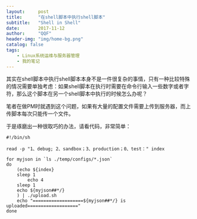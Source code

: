 ```yaml
---
layout:     post
title:      "在shell脚本中执行shell脚本"
subtitle:   "Shell in Shell"
date:       2017-11-12
author:     "QQF"
header-img: "img/home-bg.png"
catalog: false
tags:
    - Linux系统运维与服务器管理
    - 我的笔记
---
```


其实在shell脚本中执行shell脚本本身不是一件很复杂的事情，只有一种比较特殊的情况需要单独考虑：如果shell脚本在执行时需要在命令行输入一些数字或者字符，那么这个脚本在另一个shell脚本中执行的时候怎么办呢？

笔者在做PM时就遇到这个问题，如果有大量的配置文件需要上传到服务器，而上传脚本每次只能传一个文件。

于是琢磨出一种很取巧的办法，请看代码，非常简单：

```
#!/bin/sh

read -p "1、debug; 2、sandbox；3、production；0、test：" index

for myjson in `ls ./temp/configs/*.json`
do
	(echo ${index}
	sleep 1
        echo 4
	sleep 1
	echo ${myjson##*/}
	) | ./upload.sh
	echo "===================${myjson##*/} is uploaded==================="
done
```
